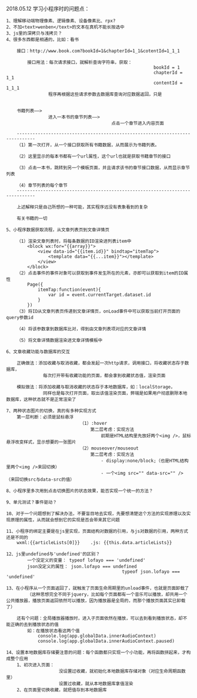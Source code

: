 2018.05.12
学习小程序时的问题点：

	1、理解移动端物理像素、逻辑像素、设备像素比、rpx?
	2、不加<text>wenben</text>的文本在真机不能长按选中
	3、js里的深拷贝与浅拷贝？
	4、很多东西都是相通的，比如：看书

		接口：http://www.book.com?bookId=1&chapterId=1_1&cotentId=1_1_1
		
			接口用法：每次请求接口，就解析查询字符串，获取：
															bookId = 1
															chapterId = 1_1
															contentId = 1_1_1
					程序再根据这些请求参数去数据库查询对应数据返回，只是
					
					
		书籍列表——>
					进入一本书的章节列表——>
											点击一个章节进入内容页面
		
		-----------------------------------------------------------------------------
		（1）第一次打开，从一个接口获取所有书籍数据，从而展示为书籍列表。
		
		（2）这里显示的每本书都有一个url属性，这个url也就是获取书籍章节的接口
		
		（3）点击一本书，跳转到另一个模板页面，并且请求该书的章节接口数据，从而显示章节列表
		
		（4）章节列表的每个章节
		-----------------------------------------------------------------------------
		
		上述解释只是自己所想的一种可能，其实程序远没有表象看到的复杂
		
		有关书籍的一切
	
	5、小程序数据获取流程，从文章列表页到文章详情页
		
		（1）渲染文章列表时，将每条数据的ID渲染进列表item中
			<block wx:for="{{array}}">
				<view data-id="{{item.id}}" bindtap="itemTap">
					<template data="{{...item}}"></template>
				</view>
			</block>
		（2）点击事件的事件对象可以获取到事件发生所在的元素，亦即可以获取到item的ID属性
			Page({
				itemTap:function(event){
					var id = event.currentTarget.dataset.id
				}
			})
		（3）将ID从文章列表页传递到文章详情页，onLoad事件中可以获取当前打开页面的query参数id
		
		（4）将该参数拿到数据库比对，得到由文章列表项对应的文章详情
		
		（5）将文章详情数据渲染进文章详情模板中
	
	6、文章收藏功能与数据库的交互
	
		正确做法：添加收藏与取消收藏，都会发起一次http请求，调用接口，将收藏状态存于数据库，
				  每次打开带有收藏功能的页面，都会拿到收藏状态值，渲染页面
		
		模拟做法：将添加收藏与取消收藏的状态存于本地数据库，如：localStorage，
				  同样也是每次打开页面，取出该值渲染页面，弊端是如果用户彻底删除本地数据库，这种状态就不是正常渲染了
	
	7、两种状态图片的切换，真的有多种实现方式
		第一层判断：必须是鼠标悬浮
								（1）:hover
									第二层考虑：实现方法
										前期是HTML结构里先放好两个<img />，鼠标悬浮改变样式，显示想要的一张图片	
								（2）mouseover/mouseout
									第二层考虑：实现方法
										- display:none/block;（也是HTML结构里两个<img />来回切换）
										- 一个<img src="" data-src="" />（来回切换src与data-src的值）
	
	8、小程序里多次用到点击切换图片的状态效果，能否实现一个统一的方法？
	
	9、单元测试？事件驱动？
	
	10、对于一个问题想到了解决办法，不要盲目地去实现，先要想清楚这个方法的实现原理以及实现原理的属性，从而就会想到它的实现是否会带来其它问题
	
	11、小程序的绑定主要是在js里实现，页面结构对数据的引用，与js对数据的引用，两种方式还是不同的
		wxml:{{articleLists[0]}}	.js: {{this.data.articleLists}}

	12、js里undefined与'undefined'的区别？
			一个没定义的变量： typeof lofayo === 'undefined'
			json没定义的属性： json.lofayo === undefined
												typeof json.lofayo === 'undefined'
												
	13、在小程序从一个页面返回了，就触发了页面生命周期里的unload事件，也就是页面卸载了
			（这种思想完全不同于jquery，比如每个页面都有一个音乐可以播放，却共用一个公共播放器，播放页面返回依然可以播放，因为播放器是全局的，而那个播放页面其实已卸载了）
		
		还有个问题：全局播放器播放时，进入子页面依然在播放，可以去到看到播放状态，却不能正确的去到播放状态的值
			如：在播放状态看这两个值
				console.log(app.globalData.innerAudioContext)
				console.log(app.globalData.innerAudioContext.paused)
	
	14、设置本地数据库存储要注意的问题：每个函数都只实现一个小功能，再将函数拼起来，才构成整个应用
		1、初次进入页面：
						没设置过收藏，就初始化本地数据库存储对象（对应生命周期函数里）
						设置过收藏，就从本地数据库拿值渲染
		2、在页面里切换收藏，就把值存到本地数据库
		
	
		
				
												